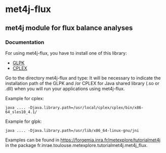 # met4j-flux

## met4j module for flux balance analyses

### Documentation

For using met4j-flux, you have to install one of this library:
- [GLPK](http://glpk-java.sourceforge.net/index.html) 
- [CPLEX](https://www.ibm.com/fr-fr/analytics/cplex-optimizer) 

Go to the directory met4j-flux and type:
It will be necessary to indicate the installation path
 of the GLPK and /or CPLEX for Java shared library (.so or .dll)
 when you will run your applications using met4j-flux.
 
Example for cplex:

```
java .... -Djava.library.path=/usr/local/cplex/cplex/bin/x86-64_sles10_4.1/
```
Example for glpk:

```
java .... -Djava.library.path=/usr/lib/x86_64-linux-gnu/jni
```

Examples can be found in
https://forgemia.inra.fr/metexplore/tutorialmet4j
in the package fr.inrae.toulouse.metexplore.tutorialmet4j.met4j_flux.
